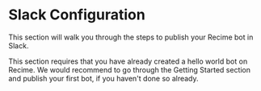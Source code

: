 # Slack Configuration

This section will walk you through the steps to publish your Recime bot in Slack.

This section requires that you have already created a hello world bot on Recime. We would recommend to go through the Getting Started section and publish your first bot, if you haven't done so already.
